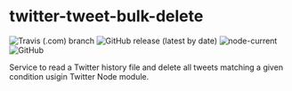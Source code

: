 # twitter-tweet-bulk-delete
![Travis (.com) branch](https://img.shields.io/travis/com/viniciusls/twitter-tweet-bulk-delete/main)
![GitHub release (latest by date)](https://img.shields.io/github/v/release/viniciusls/twitter-tweet-bulk-delete)
![node-current](https://img.shields.io/node/v/twitter-tweet-bulk-delete)
![GitHub](https://img.shields.io/github/license/viniciusls/twitter-tweet-bulk-delete)


Service to read a Twitter history file and delete all tweets matching a given condition usigin Twitter Node module.

